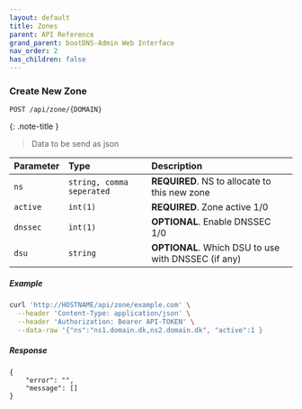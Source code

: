 ```yaml
---
layout: default
title: Zones
parent: API Reference
grand_parent: bootDNS-Admin Web Interface
nav_order: 2
has_children: false
---
```


### Create New Zone

```http
POST /api/zone/{DOMAIN}
```

{: .note-title }
> Data to be send as json

| Parameter | Type     | Description                |
| :-------- | :------- | :------------------------- |
| `ns` | `string, comma seperated` | **REQUIRED**. NS to allocate to this new zone |
| `active` | `int(1)` | **REQUIRED**. Zone active 1/0 |
| `dnssec` | `int(1)` | **OPTIONAL**. Enable DNSSEC 1/0 |
| `dsu` | `string` | **OPTIONAL**. Which DSU to use with DNSSEC (if any) |

##### Example
```bash
curl 'http://HOSTNAME/api/zone/example.com' \
  --header 'Content-Type: application/json' \
  --header 'Authorization: Bearer API-TOKEN' \
  --data-raw '{"ns":"ns1.domain.dk,ns2.domain.dk", "active":1 }
```

##### Response
```
{
    "error": "",
    "message": []
}
```
